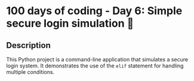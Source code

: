 # 100 days of coding - Day 6: Simple secure login simulation 🔐

## Description

This Python project is a command-line application that simulates a secure login system. It demonstrates the use of the `elif` statement for handling multiple conditions.
